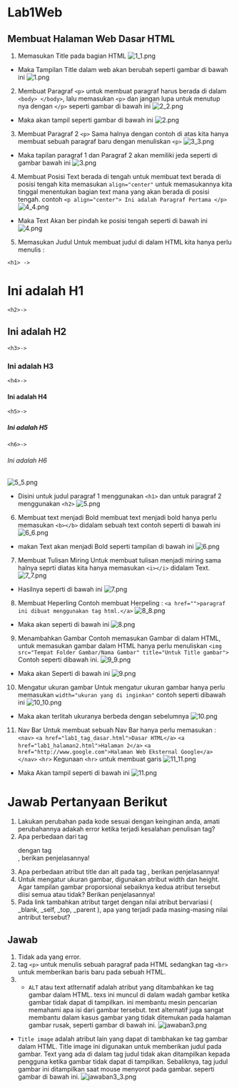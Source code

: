 # Lab1Web
## Membuat Halaman Web Dasar HTML
1. Memasukan Title pada bagian HTML
![1_1.png](Gambar/1_1.png)
* Maka Tampilan Title dalam web akan berubah seperti gambar di bawah ini
![1.png](Gambar/1.png)

2. Membuat Paragraf `<p>`
    untuk membuat paragraf harus berada di dalam `<body> </body>`, lalu memasukan `<p>` dan jangan lupa untuk menutup nya dengan `</p>` seperti gambar di bawah ini
![2_2.png](Gambar/2_2.png)
* Maka akan tampil seperti gambar di bawah ini
![2.png](Gambar/2.png)

3. Membuat Paragraf 2 `<p>`
    Sama halnya dengan contoh di atas kita hanya membuat sebuah paragraf baru dengan menuliskan `<p>`
![3_3.png](Gambar/3_3.png)
* Maka tapilan paragraf 1 dan Paragraf 2 akan memiliki jeda seperti di gambar bawah ini
![3.png](Gambar/3.png)

4. Membuat Posisi Text berada di tengah
untuk membuat text berada di posisi tengah kita memasukan `align="center"` untuk memasukannya kita tinggal menentukan bagian text mana yang akan berada di posisi tengah.
contoh `<p align="center"> Ini adalah Paragraf Pertama </p>`
![4_4.png](Gambar/4_4.png)
* Maka Text Akan ber pindah ke posisi tengah seperti di bawah ini
![4.png](Gambar/4.png)

5. Memasukan Judul
Untuk membuat judul di dalam HTML kita hanya perlu menulis :

`<h1> ->` <h1>Ini adalah H1</h1>
`<h2>->` <h2>Ini adalah H2</h2>
`<h3>-> `<h3>Ini adalah H3 </h3>
`<h4>-> `<h4>Ini adalah H4 </h4>
`<h5>-> `<h5>Ini adalah H5 </h5>
`<h6>-> `<h6>Ini adalah H6 </h6>
![5_5.png](Gambar/5_5.png)
* Disini untuk judul paragraf 1 menggunakan `<h1>` dan untuk paragraf 2 menggunakan `<h2>` 
![5.png](Gambar/5.png)

6. Membuat text menjadi Bold
membuat text menjadi bold hanya perlu memasukan `<b></b>` didalam sebuah text contoh seperti di bawah ini
![6_6.png](Gambar/6_6.png)
* makan Text akan menjadi Bold seperti tampilan di bawah ini
![6.png](Gambar/6.png)

7. Membuat Tulisan Miring
Untuk membuat tulisan menjadi miring sama halnya seprti diatas kita hanya memasukan `<i></i>` didalam Text.
![7_7.png](Gambar/7_7.png)
* Hasilnya seperti di bawah ini
![7.png](Gambar/7.png)

8. Membuat Heperling
Contoh membuat Herpeling :
`<a href="">paragraf ini dibuat menggunakan tag html.</a>`
![8_8.png](Gambar/8_8.png)
* Maka akan seperti di bawah ini
![8.png](Gambar/8.png)

9. Menambahkan Gambar
Contoh memasukan Gambar di dalam HTML, untuk memasukan gambar dalam HTML hanya perlu menuliskan `<img src="Tempat Folder Gambar/Nama Gambar" title="Untuk Title gambar">` Contoh seperti dibawah ini.
![9_9.png](Gambar/9_9.png)
*  Maka akan Seperti di bawah ini
![9.png](Gambar/9.png)

10. Mengatur ukuran gambar
Untuk mengatur ukuran gambar hanya perlu memasukan `width="ukuran yang di inginkan"` contoh seperti dibawah ini
![10_10.png](Gambar/10_10.png)
* Maka akan terlitah ukuranya berbeda dengan sebelumnya
![10.png](Gambar/10.png)

11. Nav Bar
Untuk membuat sebuah Nav Bar hanya perlu memasukan :
    `<nav>`
            `<a href="lab1_tag_dasar.html">Dasar HTML</a>`
            `<a href="lab1_halaman2.html">Halaman 2</a>`
            `<a href="http://www.google.com">Halaman Web Eksternal Google</a>`
    `</nav>`
        `<hr>` 
    Kegunaan `<hr>` untuk membuat garis 
![11_11.png](Gambar/11_11.png)
* Maka Akan tampil seperti di bawah ini
![11.png](Gambar/11.png)

# Jawab Pertanyaan Berikut
1. Lakukan perubahan pada kode sesuai dengan keinginan anda, amati perubahannya adakah error ketika terjadi kesalahan penulisan tag?
2. Apa perbedaan dari tag <p> dengan tag <br>, berikan penjelasannya!
3. Apa perbedaan atribut title dan alt pada tag <img>, berikan penjelasannya!
4. Untuk mengatur ukuran gambar, digunakan atribut width dan height. Agar tampilan gambar proporsional sebaiknya kedua atribut tersebut diisi semua atau tidak? Berikan penjelasannya!
5. Pada link tambahkan atribut target dengan nilai atribut bervariasi ( _blank, _self, _top, _parent ), apa yang terjadi pada masing-masing nilai antribut tersebut?

## Jawab
1. Tidak ada yang error.
2. tag `<p>` untuk menulis sebuah paragraf pada HTML sedangkan tag `<br>` untuk memberikan baris baru pada sebuah HTML.
3. * `ALT` atau text atlternatif adalah atribut yang ditambahkan ke tag gambar dalam HTML. texs ini muncul di dalam wadah gambar ketika gambar tidak dapat di tampilkan. ini membantu mesin pencarian memahami apa isi dari gambar tersebut. text alternatif juga sangat membantu dalam kasus gambar yang tidak ditemukan pada halaman gambar rusak, seperti gambar di bawah ini.
![jawaban3.png](Gambar/jawaban3.png)
* `Title image` adalah atribut lain yang dapat di tambhakan ke tag gambar dalam HTML. Title image ini digunakan untuk memberikan judul pada gambar. Text yang ada di dalam tag judul tidak akan ditampilkan kepada pengguna ketika gambar tidak dapat di tampilkan. Sebaliknya, tag judul gambar ini ditampilkan saat mouse menyorot pada gambar. seperti gambar di bawah ini.
![jawaban3_3.png](Gambar/jawaban3_3.png)
